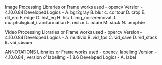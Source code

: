 Image Processing
Libraries or Frame works used - opencv
Version - 4.10.0.84
Developed Logics - 
    A. bgr2gray
    B. blur
    c. contour
    D. crop
    E. dil_ero
    F. edge
    G. hist_eq
    H. hsv
    I. img_noiseremoval
    J. morphological_transformation
    K. resize
    L. rotate
    M. stack
    N. template

Video Processing
Libraries or Frame works used - opencv
Version - 4.10.0.84
Developed Logics - 
    A. multivid
    B. vid_fps
    C. vid_save
    D. vid_stack
    E. vid_stream

ANNOTATIONS
Libraries or Frame works used - opencv, labelimg
Version - 4.10.0.84 , version of labelImg - 1.8.6
Developed Logics - 
    A. label
